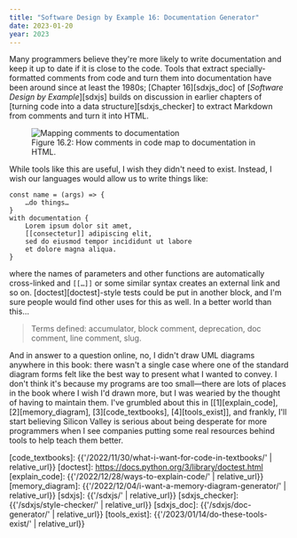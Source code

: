 ```yaml
---
title: "Software Design by Example 16: Documentation Generator"
date: 2023-01-20
year: 2023
---
```


Many programmers believe they're more likely to write documentation and keep it up to date
if it is close to the code.
Tools that extract specially-formatted comments from code and turn them into documentation
have been around since at least the 1980s;
[Chapter 16][sdxjs_doc] of [*Software Design by Example*][sdxjs]
builds on discussion in earlier chapters of [turning code into a data structure][sdxjs_checker]
to extract Markdown from comments and turn it into HTML.

<figure id="doc-generator-mapping">
  <img src="{{'/sdxjs/doc-generator/mapping.svg' | relative_url}}" alt="Mapping comments to documentation"/>
  <figcaption>Figure 16.2: How comments in code map to documentation in HTML.</figcaption>
</figure>

While tools like this are useful,
I wish they didn't need to exist.
Instead,
I wish our languages would allow us to write things like:

```
const name = (args) => {
    …do things…
}
with documentation {
    Lorem ipsum dolor sit amet,
    [[consectetur]] adipiscing elit,
    sed do eiusmod tempor incididunt ut labore
    et dolore magna aliqua.
}
```

where the names of parameters and other functions are automatically cross-linked
and `[[…]]` or some similar syntax creates an external link and so on.
[doctest][doctest]-style tests could be put in another block,
and I'm sure people would find other uses for this as well.
In a better world than this…

> Terms defined: accumulator, block comment, deprecation, doc comment, line comment, slug.

And in answer to a question online,
no,
I didn't draw UML diagrams anywhere in this book:
there wasn't a single case where one of the standard diagram forms
felt like the best way to present what I wanted to convey.
I don't think it's because my programs are too small—there are
lots of places in the book where I wish I'd drawn more,
but I was wearied by the thought of having to maintain them.
I've grumbled about this in [[1][explain_code], [2][memory_diagram], [3][code_textbooks], [4][tools_exist]],
and frankly,
I'll start believing Silicon Valley is serious about being desperate for more programmers
when I see companies putting some real resources behind tools to help teach them better.

[code_textbooks]: {{'/2022/11/30/what-i-want-for-code-in-textbooks/' | relative_url}}
[doctest]: https://docs.python.org/3/library/doctest.html
[explain_code]: {{'/2022/12/28/ways-to-explain-code/' | relative_url}}
[memory_diagram]: {{'/2022/12/04/i-want-a-memory-diagram-generator/' | relative_url}}
[sdxjs]: {{'/sdxjs/' | relative_url}}
[sdxjs_checker]: {{'/sdxjs/style-checker/' | relative_url}}
[sdxjs_doc]: {{'/sdxjs/doc-generator/' | relative_url}}
[tools_exist]: {{'/2023/01/14/do-these-tools-exist/' | relative_url}}
